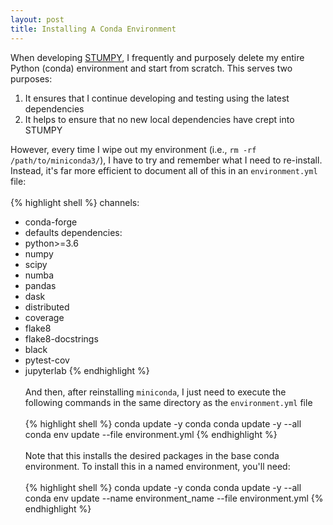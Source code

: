 ```yaml
---
layout: post
title: Installing A Conda Environment
---
```


When developing [STUMPY](https://stumpy.readthedocs.io/en/latest/), I frequently and purposely delete my entire Python (conda) environment and start from scratch. This serves two purposes:

1. It ensures that I continue developing and testing using the latest dependencies
2. It helps to ensure that no new local dependencies have crept into STUMPY

However, every time I wipe out my environment (i.e., `rm -rf /path/to/miniconda3/`), I have to try and remember what I need to re-install. Instead, it's far more efficient to document all of this in an `environment.yml` file:
<br><br>
{% highlight shell %}
channels:
  - conda-forge
  - defaults
dependencies:
  - python>=3.6
  - numpy
  - scipy
  - numba
  - pandas
  - dask
  - distributed
  - coverage
  - flake8
  - flake8-docstrings
  - black
  - pytest-cov
  - jupyterlab
{% endhighlight %}
<br><br>
And then, after reinstalling `miniconda`, I just need to execute the following commands in the same directory as the `environment.yml` file
<br><br>
{% highlight shell %}
conda update -y conda
conda update -y --all
conda env update --file environment.yml
{% endhighlight %}
<br><br>
Note that this installs the desired packages in the base conda environment. To install this in a named environment, you'll need:
<br><br>
{% highlight shell %}
conda update -y conda
conda update -y --all
conda env update --name environment_name --file environment.yml
{% endhighlight %}
<br><br>
